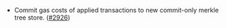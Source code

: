 - Commit gas costs of applied transactions to new commit-only merkle tree store.
  ([\#2926](https://github.com/anoma/namada/pull/2926))